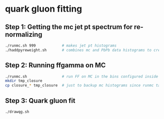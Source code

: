 # quark gluon fitting

## Step 1: Getting the mc jet pt spectrum for re-normalizing

```bash
./runmc.sh 999            # makes jet pt histograms
./haddpyreweight.sh       # combines mc and PbPb data histograms to create weight files , input is output of above line and all files in v3syst/nominal/
```

## Step 2: Running ffgamma on MC

```bash
./runmc.sh                # run FF on MC in the bins configured inside
mkdir tmp_closure
cp closure_* tmp_closure  # just to backup mc histograms since runmc takes a while to run on all the bins
```

## Step 3: Quark gluon fit

```bash
./drawqg.sh
```

